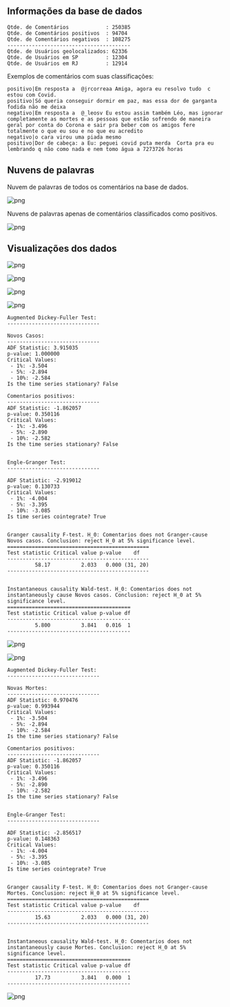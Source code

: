 ## Informações da base de dados

    Qtde. de Comentários            : 250385
    Qtde. de Comentários positivos  : 94704
    Qtde. de Comentários negativos  : 108275
    ----------------------------------------
    Qtde. de Usuários geolocalizados: 62336
    Qtde. de Usuários em SP         : 12304
    Qtde. de Usuários em RJ         : 12914


Exemplos de comentários com suas classificações:

    positivo|Em resposta a  @jrcorreaa Amiga, agora eu resolvo tudo  c estou com Covid.
    positivo|Só queria conseguir dormir em paz, mas essa dor de garganta fodida não me deixa
    negativo|Em resposta a  @_leosv Eu estou assim também Léo, mas ignorar completamente as mortes e as pessoas que estão sofrendo de maneira geral por conta do Corona e sair pra beber com os amigos fere totalmente o que eu sou e no que eu acredito
    negativo|o cara virou uma piada mesmo
    positivo|Dor de cabeça: a Eu: peguei covid puta merda  Corta pra eu lembrando q não como nada e nem tomo água a 7273726 horas


## Nuvens de palavras

Nuvem de palavras de todos os comentários na base de dados.


![png](EDA_files/EDA_9_0.png)


Nuvens de palavras apenas de comentários classificados como positivos.


![png](EDA_files/EDA_11_0.png)


## Visualizações dos dados


![png](EDA_files/EDA_13_0.png)



![png](EDA_files/EDA_14_0.png)



![png](EDA_files/EDA_15_0.png)



![png](EDA_files/EDA_17_0.png)


    Augmented Dickey-Fuller Test:
    ------------------------------
    
    Novos Casos:
    ------------------------------
    ADF Statistic: 3.915035
    p-value: 1.000000
    Critical Values:
     - 1%: -3.504
     - 5%: -2.894
     - 10%: -2.584
    Is the time series stationary? False
    
    Comentarios positivos:
    ------------------------------
    ADF Statistic: -1.862057
    p-value: 0.350116
    Critical Values:
     - 1%: -3.496
     - 5%: -2.890
     - 10%: -2.582
    Is the time series stationary? False
    
    
    Engle-Granger Test:
    ------------------------------
    
    ADF Statistic: -2.919012
    p-value: 0.130733
    Critical Values:
     - 1%: -4.004
     - 5%: -3.395
     - 10%: -3.085
    Is time series cointegrate? True


    Granger causality F-test. H_0: Comentarios does not Granger-cause Novos casos. Conclusion: reject H_0 at 5% significance level.
    ==============================================
    Test statistic Critical value p-value    df   
    ----------------------------------------------
             58.17          2.033   0.000 (31, 20)
    ----------------------------------------------
    
    
    Instantaneous causality Wald-test. H_0: Comentarios does not instantaneously cause Novos casos. Conclusion: reject H_0 at 5% significance level.
    ========================================
    Test statistic Critical value p-value df
    ----------------------------------------
             5.800          3.841   0.016  1
    ----------------------------------------



![png](EDA_files/EDA_20_0.png)



![png](EDA_files/EDA_22_0.png)


    Augmented Dickey-Fuller Test:
    ------------------------------
    
    Novas Mortes:
    ------------------------------
    ADF Statistic: 0.970476
    p-value: 0.993944
    Critical Values:
     - 1%: -3.504
     - 5%: -2.894
     - 10%: -2.584
    Is the time series stationary? False
    
    Comentarios positivos:
    ------------------------------
    ADF Statistic: -1.862057
    p-value: 0.350116
    Critical Values:
     - 1%: -3.496
     - 5%: -2.890
     - 10%: -2.582
    Is the time series stationary? False
    
    
    Engle-Granger Test:
    ------------------------------
    
    ADF Statistic: -2.856517
    p-value: 0.148363
    Critical Values:
     - 1%: -4.004
     - 5%: -3.395
     - 10%: -3.085
    Is time series cointegrate? True


    Granger causality F-test. H_0: Comentarios does not Granger-cause Mortes. Conclusion: reject H_0 at 5% significance level.
    ==============================================
    Test statistic Critical value p-value    df   
    ----------------------------------------------
             15.63          2.033   0.000 (31, 20)
    ----------------------------------------------
    
    
    Instantaneous causality Wald-test. H_0: Comentarios does not instantaneously cause Mortes. Conclusion: reject H_0 at 5% significance level.
    ========================================
    Test statistic Critical value p-value df
    ----------------------------------------
             17.73          3.841   0.000  1
    ----------------------------------------



![png](EDA_files/EDA_25_0.png)

